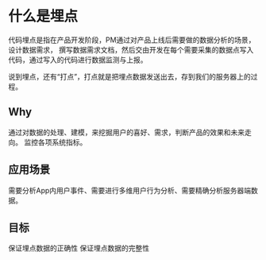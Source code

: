 # 什么是埋点

代码埋点是指在产品开发阶段，PM通过对产品上线后需要做的数据分析的场景，设计数据需求，
撰写数据需求文档，然后交由开发在每个需要采集的数据点写入代码，通过写入的代码进行数据监测与上报。

说到埋点，还有“打点”，打点就是把埋点数据发送出去，存到我们的服务器上的过程。

## Why

通过对数据的处理、建模，来挖掘用户的喜好、需求，判断产品的效果和未来走向。
监控各项系统指标。

## 应用场景

需要分析App内用户事件、需要进行多维用户行为分析、需要精确分析服务器端数据。

## 目标

保证埋点数据的正确性
保证埋点数据的完整性

